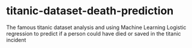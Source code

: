 # titanic-dataset-death-prediction
The famous titanic dataset analysis and using Machine Learning Logistic regression to predict if a person could have died or saved in the titanic incident
